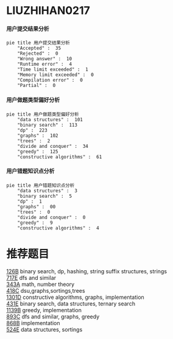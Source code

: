 # LIUZHIHAN0217

<!-- tabs:start -->



#### **用户提交结果分析**

```mermaid
pie title 用户提交结果分析
    "Accepted" :  35
    "Rejected" :  0
    "Wrong answer" :  10
    "Runtime error" :  4
    "Time limit exceeded" :  1
    "Memory limit exceeded" :  0
    "Compilation error" :  0
    "Partial" :  0
```

#### **用户做题类型偏好分析**

```mermaid
pie title 用户做题类型偏好分析
    "data structures" :  101
    "binary search" :  113
    "dp" :  223
    "graphs" :  102
    "trees" :  2
    "divide and conquer" :  34
    "greedy" :  125
    "constructive algorithms" :  61
```
#### **用户错题知识点分析**

```mermaid
pie title 用户错题知识点分析
    "data structures" :  3
    "binary search" :  5
    "dp" :  1
    "graphs" :  00
    "trees" :  0
    "divide and conquer" :  0
    "greedy" :  9
    "constructive algorithms" :  4
```



<!-- tabs:end -->
# 推荐题目
[126B](https://codeforces.com/contest/126/problem/B)		binary search,
                        dp,
                        hashing,
                        string suffix structures,
                        strings		  
[717E](https://codeforces.com/contest/717/problem/E)		dfs and similar		  
[343A](https://codeforces.com/contest/343/problem/A)		math,
                        number theory		  
[418C](https://codeforces.com/contest/418/problem/C)		dsu,graphs,sortings,trees		  
[1301D](https://codeforces.com/contest/1301/problem/D)		constructive algorithms,
                        graphs,
                        implementation		  
[431E](https://codeforces.com/contest/431/problem/E)		binary search,
                        data structures,
                        ternary search		  
[1139B](https://codeforces.com/contest/1139/problem/B)		greedy,
                        implementation		  
[893C](https://codeforces.com/contest/893/problem/C)		dfs and similar,
                        graphs,
                        greedy		  
[868B](https://codeforces.com/contest/868/problem/B)		implementation		  
[524E](https://codeforces.com/contest/524/problem/E)		data structures,
                        sortings		  
